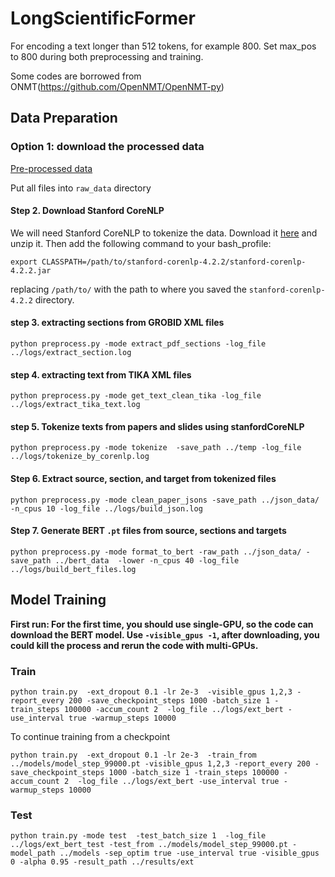 # LongScientificFormer

For encoding a text longer than 512 tokens, for example 800. Set max_pos to 800 during both preprocessing and training.

Some codes are borrowed from ONMT(https://github.com/OpenNMT/OpenNMT-py)


## Data Preparation 
### Option 1: download the processed data

[Pre-processed data](https://drive.google.com/file/d/1xYHXYoQBa7DJVrq0ePly58ioq2EmmVG8/view)

Put all files into `raw_data` directory

####  Step 2. Download Stanford CoreNLP
We will need Stanford CoreNLP to tokenize the data. Download it [here](https://stanfordnlp.github.io/CoreNLP/) and unzip it. Then add the following command to your bash_profile:
```
export CLASSPATH=/path/to/stanford-corenlp-4.2.2/stanford-corenlp-4.2.2.jar
```
replacing `/path/to/` with the path to where you saved the `stanford-corenlp-4.2.2` directory. 
#### step 3. extracting sections from GROBID XML files

```
python preprocess.py -mode extract_pdf_sections -log_file ../logs/extract_section.log
```

#### step 4. extracting text from TIKA XML files

```
python preprocess.py -mode get_text_clean_tika -log_file ../logs/extract_tika_text.log
```

#### step 5. Tokenize texts from papers and slides using stanfordCoreNLP

```
python preprocess.py -mode tokenize  -save_path ../temp -log_file ../logs/tokenize_by_corenlp.log
```


####  Step 6. Extract source, section, and target from tokenized files 

```
python preprocess.py -mode clean_paper_jsons -save_path ../json_data/  -n_cpus 10 -log_file ../logs/build_json.log
```


#### Step 7. Generate BERT `.pt` files from source, sections and targets

```
python preprocess.py -mode format_to_bert -raw_path ../json_data/ -save_path ../bert_data  -lower -n_cpus 40 -log_file ../logs/build_bert_files.log
```


## Model Training

**First run: For the first time, you should use single-GPU, so the code can download the BERT model. Use ``-visible_gpus -1``, after downloading, you could kill the process and rerun the code with multi-GPUs.**

### Train

```
python train.py  -ext_dropout 0.1 -lr 2e-3  -visible_gpus 1,2,3 -report_every 200 -save_checkpoint_steps 1000 -batch_size 1 -train_steps 100000 -accum_count 2  -log_file ../logs/ext_bert -use_interval true -warmup_steps 10000
```
To continue training from a checkpoint
```
python train.py  -ext_dropout 0.1 -lr 2e-3  -train_from ../models/model_step_99000.pt -visible_gpus 1,2,3 -report_every 200 -save_checkpoint_steps 1000 -batch_size 1 -train_steps 100000 -accum_count 2  -log_file ../logs/ext_bert -use_interval true -warmup_steps 10000
```
### Test

```
python train.py -mode test  -test_batch_size 1  -log_file ../logs/ext_bert_test -test_from ../models/model_step_99000.pt -model_path ../models -sep_optim true -use_interval true -visible_gpus 0 -alpha 0.95 -result_path ../results/ext 
```



